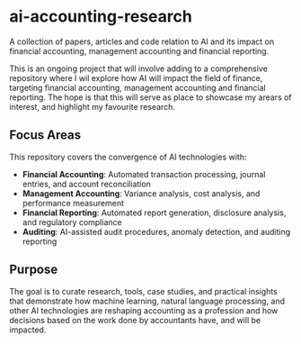 # ai-accounting-research
A collection of papers, articles and code relation to AI and its impact on financial accounting, management accounting and financial reporting.

This is an ongoing project that will involve adding to a comprehensive repository where I wil explore how AI will impact the field of finance, targeting financial accounting, management accounting and financial reporting. The hope is that this will serve as place to showcase my arears of interest, and highlight my favourite research.

## Focus Areas

This repository covers the convergence of AI technologies with:
- **Financial Accounting**: Automated transaction processing, journal entries, and account reconciliation
- **Management Accounting**: Variance analysis, cost analysis, and performance measurement
- **Financial Reporting**: Automated report generation, disclosure analysis, and regulatory compliance
- **Auditing**: AI-assisted audit procedures, anomaly detection, and auditing reporting

## Purpose

The goal is to curate research, tools, case studies, and practical insights that demonstrate how machine learning, natural language processing, and other AI technologies are reshaping accounting as a profession and how decisions based on the work done by accountants have, and will be impacted. 
